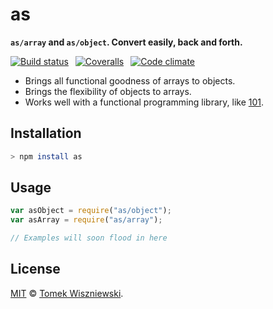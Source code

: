 as
===

**`as/array` and `as/object`. Convert easily, back and forth.**

[![Build status](https://img.shields.io/travis/tomekwi/as.js.svg?style=flat-square)](https://travis-ci.org/tomekwi/as.js) 
[![Coveralls](https://img.shields.io/coveralls/tomekwi/as.js.svg?style=flat-square)](https://coveralls.io/r/tomekwi/as.js) 
[![Code climate](https://img.shields.io/codeclimate/github/tomekwi/as.js.svg?style=flat-square)](https://codeclimate.com/github/tomekwi/as.js)

- Brings all functional goodness of arrays to objects.
- Brings the flexibility of objects to arrays.
- Works well with a functional programming library, like [101][].


[101]: https://github.com/tjmehta/101 "tjmehta/101"




Installation
------------

```sh
> npm install as
```




Usage
-----

```js
var asObject = require("as/object");
var asArray = require("as/array");

// Examples will soon flood in here
```




License
-------

[MIT][] © [Tomek Wiszniewski][].


[MIT]: ./License.md
[Tomek Wiszniewski]: https://github.com/tomekwi
